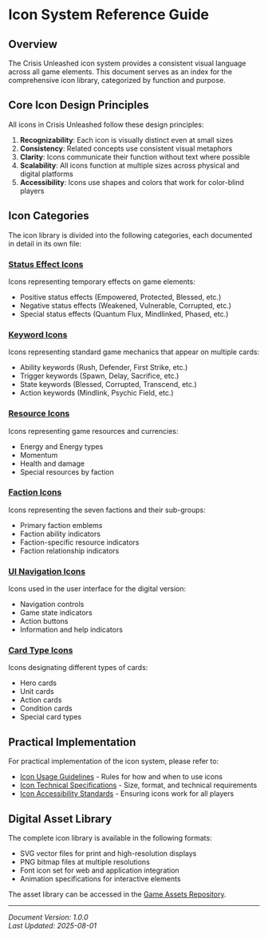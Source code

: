 # Icon System Reference Guide

## Overview

The Crisis Unleashed icon system provides a consistent visual language across all game elements. This document serves as an index for the comprehensive icon library, categorized by function and purpose.

## Core Icon Design Principles

All icons in Crisis Unleashed follow these design principles:

1. **Recognizability**: Each icon is visually distinct even at small sizes
2. **Consistency**: Related concepts use consistent visual metaphors
3. **Clarity**: Icons communicate their function without text where possible
4. **Scalability**: All icons function at multiple sizes across physical and digital platforms
5. **Accessibility**: Icons use shapes and colors that work for color-blind players

## Icon Categories

The icon library is divided into the following categories, each documented in detail in its own file:

### [Status Effect Icons](./icons/status_effect_icons.md)

Icons representing temporary effects on game elements:

- Positive status effects (Empowered, Protected, Blessed, etc.)
- Negative status effects (Weakened, Vulnerable, Corrupted, etc.)
- Special status effects (Quantum Flux, Mindlinked, Phased, etc.)

### [Keyword Icons](./icons/keyword_icons.md)

Icons representing standard game mechanics that appear on multiple cards:

- Ability keywords (Rush, Defender, First Strike, etc.)
- Trigger keywords (Spawn, Delay, Sacrifice, etc.)
- State keywords (Blessed, Corrupted, Transcend, etc.)
- Action keywords (Mindlink, Psychic Field, etc.)

### [Resource Icons](./icons/resource_icons.md)

Icons representing game resources and currencies:

- Energy and Energy types
- Momentum
- Health and damage
- Special resources by faction

### [Faction Icons](./icons/faction_icons.md)

Icons representing the seven factions and their sub-groups:

- Primary faction emblems
- Faction ability indicators
- Faction-specific resource indicators
- Faction relationship indicators

### [UI Navigation Icons](./icons/ui_navigation_icons.md)

Icons used in the user interface for the digital version:

- Navigation controls
- Game state indicators
- Action buttons
- Information and help indicators

### [Card Type Icons](./icons/card_type_icons.md)

Icons designating different types of cards:

- Hero cards
- Unit cards
- Action cards
- Condition cards
- Special card types

## Practical Implementation

For practical implementation of the icon system, please refer to:

- [Icon Usage Guidelines](./icons/icon_usage_guidelines.md) - Rules for how and when to use icons
- [Icon Technical Specifications](./icons/icon_technical_specifications.md) - Size, format, and technical requirements
- [Icon Accessibility Standards](./icons/icon_accessibility_standards.md) - Ensuring icons work for all players

## Digital Asset Library

The complete icon library is available in the following formats:

- SVG vector files for print and high-resolution displays
- PNG bitmap files at multiple resolutions
- Font icon set for web and application integration
- Animation specifications for interactive elements

The asset library can be accessed in the [Game Assets Repository](../assets/icons/).

---

*Document Version: 1.0.0*  
*Last Updated: 2025-08-01*
